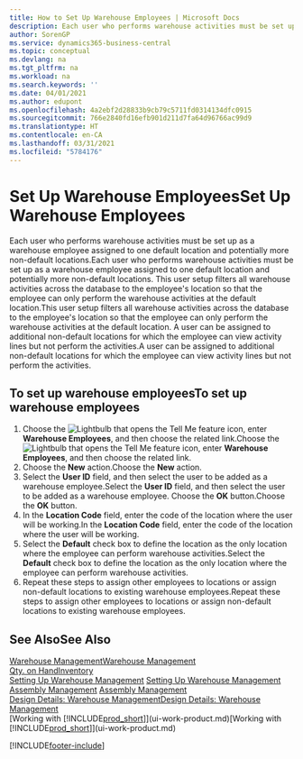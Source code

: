 ```yaml
---
title: How to Set Up Warehouse Employees | Microsoft Docs
description: Each user who performs warehouse activities must be set up as a warehouse employee assigned to one default location and potentially more non-default locations.
author: SorenGP
ms.service: dynamics365-business-central
ms.topic: conceptual
ms.devlang: na
ms.tgt_pltfrm: na
ms.workload: na
ms.search.keywords: ''
ms.date: 04/01/2021
ms.author: edupont
ms.openlocfilehash: 4a2ebf2d28833b9cb79c5711fd0314134dfc0915
ms.sourcegitcommit: 766e2840fd16efb901d211d7fa64d96766ac99d9
ms.translationtype: HT
ms.contentlocale: en-CA
ms.lasthandoff: 03/31/2021
ms.locfileid: "5784176"
---
```

# <a name="set-up-warehouse-employees"></a><span data-ttu-id="a952a-103">Set Up Warehouse Employees</span><span class="sxs-lookup"><span data-stu-id="a952a-103">Set Up Warehouse Employees</span></span>
<span data-ttu-id="a952a-104">Each user who performs warehouse activities must be set up as a warehouse employee assigned to one default location and potentially more non-default locations.</span><span class="sxs-lookup"><span data-stu-id="a952a-104">Each user who performs warehouse activities must be set up as a warehouse employee assigned to one default location and potentially more non-default locations.</span></span> <span data-ttu-id="a952a-105">This user setup filters all warehouse activities across the database to the employee's location so that the employee can only perform the warehouse activities at the default location.</span><span class="sxs-lookup"><span data-stu-id="a952a-105">This user setup filters all warehouse activities across the database to the employee's location so that the employee can only perform the warehouse activities at the default location.</span></span> <span data-ttu-id="a952a-106">A user can be assigned to additional non-default locations for which the employee can view activity lines but not perform the activities.</span><span class="sxs-lookup"><span data-stu-id="a952a-106">A user can be assigned to additional non-default locations for which the employee can view activity lines but not perform the activities.</span></span>

## <a name="to-set-up-warehouse-employees"></a><span data-ttu-id="a952a-107">To set up warehouse employees</span><span class="sxs-lookup"><span data-stu-id="a952a-107">To set up warehouse employees</span></span>  
1.  <span data-ttu-id="a952a-108">Choose the ![Lightbulb that opens the Tell Me feature](media/ui-search/search_small.png "Tell me what you want to do") icon, enter **Warehouse Employees**, and then choose the related link.</span><span class="sxs-lookup"><span data-stu-id="a952a-108">Choose the ![Lightbulb that opens the Tell Me feature](media/ui-search/search_small.png "Tell me what you want to do") icon, enter **Warehouse Employees**, and then choose the related link.</span></span>  
2. <span data-ttu-id="a952a-109">Choose the **New** action.</span><span class="sxs-lookup"><span data-stu-id="a952a-109">Choose the **New** action.</span></span>  
3. <span data-ttu-id="a952a-110">Select the **User ID** field, and then select the user to be added as a warehouse employee.</span><span class="sxs-lookup"><span data-stu-id="a952a-110">Select the **User ID** field, and then select the user to be added as a warehouse employee.</span></span> <span data-ttu-id="a952a-111">Choose the **OK** button.</span><span class="sxs-lookup"><span data-stu-id="a952a-111">Choose the **OK** button.</span></span>  
6.  <span data-ttu-id="a952a-112">In the **Location Code** field, enter the code of the location where the user will be working.</span><span class="sxs-lookup"><span data-stu-id="a952a-112">In the **Location Code** field, enter the code of the location where the user will be working.</span></span>  
7.  <span data-ttu-id="a952a-113">Select the **Default** check box to define the location as the only location where the employee can perform warehouse activities.</span><span class="sxs-lookup"><span data-stu-id="a952a-113">Select the **Default** check box to define the location as the only location where the employee can perform warehouse activities.</span></span>  
8.  <span data-ttu-id="a952a-114">Repeat these steps to assign other employees to locations or assign non-default locations to existing warehouse employees.</span><span class="sxs-lookup"><span data-stu-id="a952a-114">Repeat these steps to assign other employees to locations or assign non-default locations to existing warehouse employees.</span></span>  

## <a name="see-also"></a><span data-ttu-id="a952a-115">See Also</span><span class="sxs-lookup"><span data-stu-id="a952a-115">See Also</span></span>  
[<span data-ttu-id="a952a-116">Warehouse Management</span><span class="sxs-lookup"><span data-stu-id="a952a-116">Warehouse Management</span></span>](warehouse-manage-warehouse.md)  
[<span data-ttu-id="a952a-117">Qty. on Hand</span><span class="sxs-lookup"><span data-stu-id="a952a-117">Inventory</span></span>](inventory-manage-inventory.md)  
<span data-ttu-id="a952a-118">[Setting Up Warehouse Management](warehouse-setup-warehouse.md)   </span><span class="sxs-lookup"><span data-stu-id="a952a-118">[Setting Up Warehouse Management](warehouse-setup-warehouse.md)   </span></span>  
<span data-ttu-id="a952a-119">[Assembly Management](assembly-assemble-items.md)  </span><span class="sxs-lookup"><span data-stu-id="a952a-119">[Assembly Management](assembly-assemble-items.md)  </span></span>  
[<span data-ttu-id="a952a-120">Design Details: Warehouse Management</span><span class="sxs-lookup"><span data-stu-id="a952a-120">Design Details: Warehouse Management</span></span>](design-details-warehouse-management.md)  
<span data-ttu-id="a952a-121">[Working with [!INCLUDE[prod_short](includes/prod_short.md)]](ui-work-product.md)</span><span class="sxs-lookup"><span data-stu-id="a952a-121">[Working with [!INCLUDE[prod_short](includes/prod_short.md)]](ui-work-product.md)</span></span>  


[!INCLUDE[footer-include](includes/footer-banner.md)]